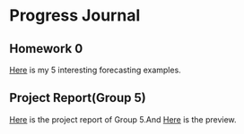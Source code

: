 
# Progress Journal
## Homework 0

[Here](https://htmlpreview.github.io/?https://github.com/BU-IE-360/spring20-miraymatur/blob/master/files/homework_0.html) is my 5 interesting forecasting examples.


## Project Report(Group 5)
[Here](https://github.com/BU-IE-360/spring20-miraymatur/blob/master/IE360_Project_Group5.html) is the project report of Group 5.And [Here](https://htmlpreview.github.io/?https://github.com/BU-IE-360/spring20-miraymatur/blob/master/IE360_Project_Group5.html) is the preview.
